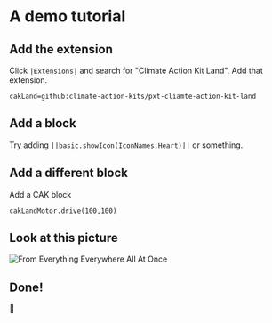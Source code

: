 # A demo tutorial

## Add the extension
Click ``|Extensions|`` and search for "Climate Action Kit Land". Add that extension.

```package
cakLand=github:climate-action-kits/pxt-cliamte-action-kit-land
```

## Add a block
Try adding ``||basic.showIcon(IconNames.Heart)||`` or something.

## Add a different block
Add a CAK block

```blocks
cakLandMotor.drive(100,100)
```

## Look at this picture
![From Everything Everywhere All At Once](/static/norules.gif)

## Done!
🥳
